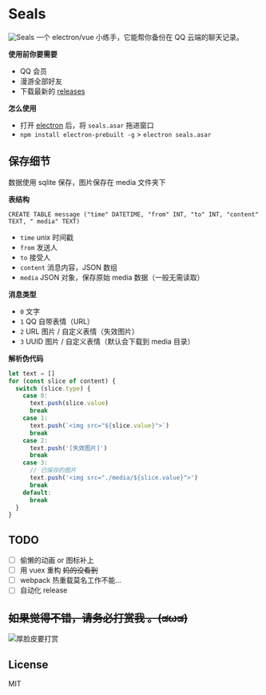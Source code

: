 # Seals

![Seals](http://i.imgur.com/bJZzxwF.jpg)
一个 electron/vue 小练手，它能帮你备份在 QQ 云端的聊天记录。

**使用前你要需要**
* QQ 会员
* 漫游全部好友
* 下载最新的 [releases](https://github.com/17/seals/releases)

**怎么使用**
* 打开 [electron](https://github.com/electron/electron#downloads) 后，将 `seals.asar` 拖进窗口
* `npm install electron-prebuilt -g` > `electron seals.asar`

## 保存细节
数据使用 sqlite 保存，图片保存在 media 文件夹下

**表结构**
```
CREATE TABLE message ("time" DATETIME, "from" INT, "to" INT, "content" TEXT, " media" TEXT)
```

* `time` unix 时间戳
* `from` 发送人
* `to` 接受人
* `content` 消息内容，JSON 数组
* `media` JSON 对象，保存原始 media 数据（一般无需读取）

**消息类型**
* `0` 文字
* `1` QQ 自带表情（URL）
* `2` URL 图片 / 自定义表情（失效图片）
* `3` UUID 图片 / 自定义表情（默认会下载到 media 目录）

**解析伪代码**
``` javascript
let text = []
for (const slice of content) {
  switch (slice.type) {
    case 0:
      text.push(slice.value)
      break
    case 1:
      text.push(`<img src="${slice.value}">`)
      break
    case 2:
      text.push('[失效图片]')
      break
    case 3:
      // 已保存的图片
      text.push('<img src="./media/${slice.value}">')
      break
    default:
      break
  }
}
```

## TODO
- [ ] 偷懒的动画 or 图标补上
- [ ] 用 vuex 重构 ~~妈的没看到~~
- [ ] webpack 热重载莫名工作不能...
- [ ] 自动化 release

## ~~如果觉得不错，请务必打赏我 。(ಡωಡ)~~
![厚脸皮要打赏](http://i.imgur.com/SbB6SQu.jpg)

## License
MIT
